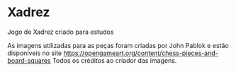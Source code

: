 # Xadrez
Jogo de Xadrez criado para estudos

As imagens utilizadas para as peças foram criadas por John Pablok e estão disponíveis no site https://opengameart.org/content/chess-pieces-and-board-squares
Todos os créditos ao criador das imagens.
